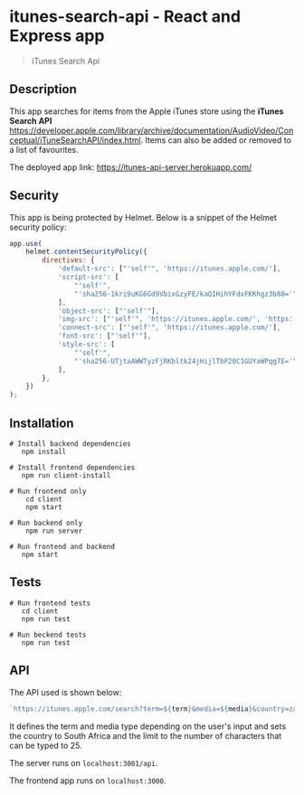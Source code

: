 # itunes-search-api - React and Express app

> iTunes Search Api

## Description

This app searches for items from the Apple iTunes store using the **iTunes Search API** https://developer.apple.com/library/archive/documentation/AudioVideo/Conceptual/iTuneSearchAPI/index.html.
Items can also be added or removed to a list of favourites.

The deployed app link: https://itunes-api-server.herokuapp.com/

## Security

This app is being protected by Helmet. Below is a snippet of the Helmet security policy:

```javascript
app.use(
	helmet.contentSecurityPolicy({
		directives: {
			'default-src': ["'self'", 'https://itunes.apple.com/'],
			'script-src': [
				"'self'",
				"'sha256-1kri9uKG6Gd9VbixGzyFE/kaQIHihYFdxFKKhgz3b80='",
			],
			'object-src': ["'self'"],
			'img-src': ["'self'", 'https://itunes.apple.com/', 'https:'],
			'connect-src': ["'self'", 'https://itunes.apple.com/'],
			'font-src': ["'self'"],
			'style-src': [
				"'self'",
				"'sha256-UTjtaAWWTyzFjRKbltk24jHijlTbP20C1GUYaWPqg7E='",
			],
		},
	})
);
```

## Installation

```
# Install backend dependencies
   npm install

# Install frontend dependencies
   npm run client-install

# Run frontend only
	cd client
	npm start

# Run backend only
	npm run server

# Run frontend and backend
   npm start

```

## Tests

```
# Run frontend tests
   cd client
   npm run test

# Run beckend tests
   npm run test

```

## API

The API used is shown below:

```javascript
`https://itunes.apple.com/search?term=${term}&media=${media}&country=za&limit=25`;
```

It defines the term and media type depending on the user's input and sets the country to South Africa and the limit to the number of characters that can be typed to 25.

The server runs on `localhost:3001/api`.

The frontend app runs on `localhost:3000`.
